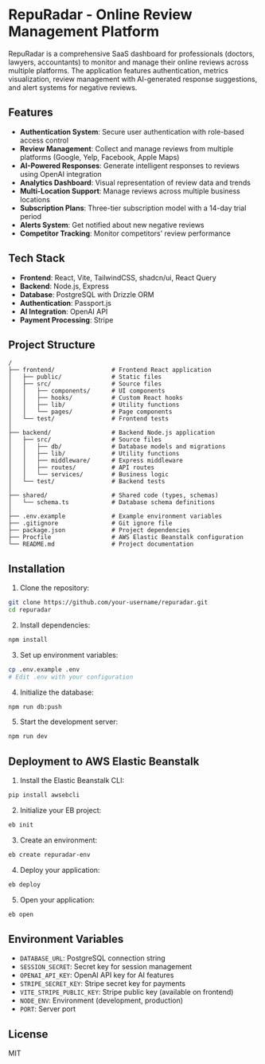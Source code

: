 # RepuRadar - Online Review Management Platform

RepuRadar is a comprehensive SaaS dashboard for professionals (doctors, lawyers, accountants) to monitor and manage their online reviews across multiple platforms. The application features authentication, metrics visualization, review management with AI-generated response suggestions, and alert systems for negative reviews.

## Features

- **Authentication System**: Secure user authentication with role-based access control
- **Review Management**: Collect and manage reviews from multiple platforms (Google, Yelp, Facebook, Apple Maps)
- **AI-Powered Responses**: Generate intelligent responses to reviews using OpenAI integration
- **Analytics Dashboard**: Visual representation of review data and trends
- **Multi-Location Support**: Manage reviews across multiple business locations
- **Subscription Plans**: Three-tier subscription model with a 14-day trial period
- **Alerts System**: Get notified about new negative reviews
- **Competitor Tracking**: Monitor competitors' review performance

## Tech Stack

- **Frontend**: React, Vite, TailwindCSS, shadcn/ui, React Query
- **Backend**: Node.js, Express
- **Database**: PostgreSQL with Drizzle ORM
- **Authentication**: Passport.js
- **AI Integration**: OpenAI API
- **Payment Processing**: Stripe

## Project Structure

```
/
├── frontend/                # Frontend React application
│   ├── public/              # Static files
│   ├── src/                 # Source files
│   │   ├── components/      # UI components
│   │   ├── hooks/           # Custom React hooks
│   │   ├── lib/             # Utility functions
│   │   └── pages/           # Page components
│   └── test/                # Frontend tests
│
├── backend/                 # Backend Node.js application
│   ├── src/                 # Source files
│   │   ├── db/              # Database models and migrations
│   │   ├── lib/             # Utility functions
│   │   ├── middleware/      # Express middleware
│   │   ├── routes/          # API routes
│   │   └── services/        # Business logic
│   └── test/                # Backend tests
│
├── shared/                  # Shared code (types, schemas)
│   └── schema.ts            # Database schema definitions
│
├── .env.example             # Example environment variables
├── .gitignore               # Git ignore file
├── package.json             # Project dependencies
├── Procfile                 # AWS Elastic Beanstalk configuration
└── README.md                # Project documentation
```

## Installation

1. Clone the repository:
```bash
git clone https://github.com/your-username/repuradar.git
cd repuradar
```

2. Install dependencies:
```bash
npm install
```

3. Set up environment variables:
```bash
cp .env.example .env
# Edit .env with your configuration
```

4. Initialize the database:
```bash
npm run db:push
```

5. Start the development server:
```bash
npm run dev
```

## Deployment to AWS Elastic Beanstalk

1. Install the Elastic Beanstalk CLI:
```bash
pip install awsebcli
```

2. Initialize your EB project:
```bash
eb init
```

3. Create an environment:
```bash
eb create repuradar-env
```

4. Deploy your application:
```bash
eb deploy
```

5. Open your application:
```bash
eb open
```

## Environment Variables

- `DATABASE_URL`: PostgreSQL connection string
- `SESSION_SECRET`: Secret key for session management
- `OPENAI_API_KEY`: OpenAI API key for AI features
- `STRIPE_SECRET_KEY`: Stripe secret key for payments
- `VITE_STRIPE_PUBLIC_KEY`: Stripe public key (available on frontend)
- `NODE_ENV`: Environment (development, production)
- `PORT`: Server port

## License

MIT